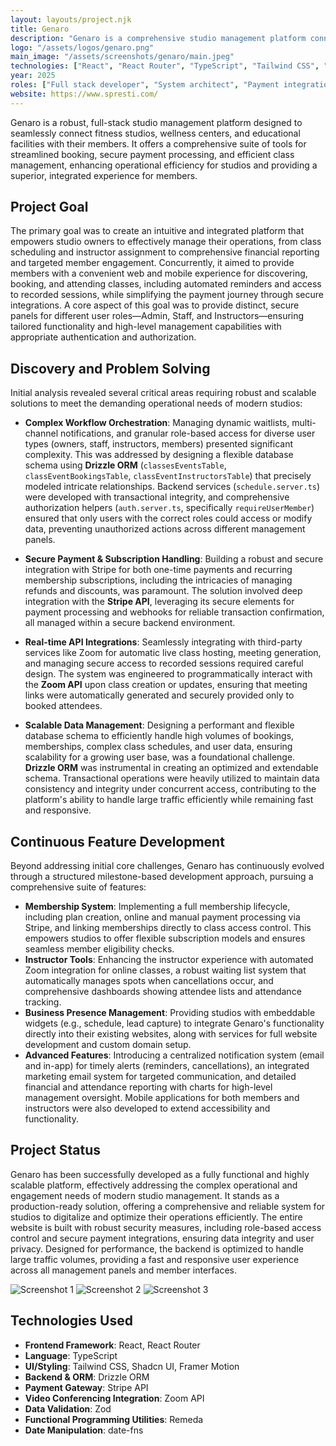```yaml
---
layout: layouts/project.njk
title: Genaro
description: "Genaro is a comprehensive studio management platform connecting fitness studios, wellness centers, and educational facilities with their members through streamlined booking, payment, and class management."
logo: "/assets/logos/genaro.png"
main_image: "/assets/screenshots/genaro/main.jpeg"
technologies: ["React", "React Router", "TypeScript", "Tailwind CSS", "Shadcn UI", "Framer Motion", "Drizzle ORM", "Zod", "Remeda", "date-fns", "Stripe API", "Zoom API"]
year: 2025
roles: ["Full stack developer", "System architect", "Payment integration specialist", "UI/UX designer"]
website: https://www.spresti.com/
---
```


Genaro is a robust, full-stack studio management platform designed to seamlessly connect fitness studios, wellness centers, and educational facilities with their members. It offers a comprehensive suite of tools for streamlined booking, secure payment processing, and efficient class management, enhancing operational efficiency for studios and providing a superior, integrated experience for members.

## Project Goal

The primary goal was to create an intuitive and integrated platform that empowers studio owners to effectively manage their operations, from class scheduling and instructor assignment to comprehensive financial reporting and targeted member engagement. Concurrently, it aimed to provide members with a convenient web and mobile experience for discovering, booking, and attending classes, including automated reminders and access to recorded sessions, while simplifying the payment journey through secure integrations. A core aspect of this goal was to provide distinct, secure panels for different user roles—Admin, Staff, and Instructors—ensuring tailored functionality and high-level management capabilities with appropriate authentication and authorization.

## Discovery and Problem Solving

Initial analysis revealed several critical areas requiring robust and scalable solutions to meet the demanding operational needs of modern studios:

-   **Complex Workflow Orchestration**: Managing dynamic waitlists, multi-channel notifications, and granular role-based access for diverse user types (owners, staff, instructors, members) presented significant complexity. This was addressed by designing a flexible database schema using **Drizzle ORM** (`classesEventsTable`, `classEventBookingsTable`, `classEventInstructorsTable`) that precisely modeled intricate relationships. Backend services (`schedule.server.ts`) were developed with transactional integrity, and comprehensive authorization helpers (`auth.server.ts`, specifically `requireUserMember`) ensured that only users with the correct roles could access or modify data, preventing unauthorized actions across different management panels.

-   **Secure Payment & Subscription Handling**: Building a robust and secure integration with Stripe for both one-time payments and recurring membership subscriptions, including the intricacies of managing refunds and discounts, was paramount. The solution involved deep integration with the **Stripe API**, leveraging its secure elements for payment processing and webhooks for reliable transaction confirmation, all managed within a secure backend environment.

-   **Real-time API Integrations**: Seamlessly integrating with third-party services like Zoom for automatic live class hosting, meeting generation, and managing secure access to recorded sessions required careful design. The system was engineered to programmatically interact with the **Zoom API** upon class creation or updates, ensuring that meeting links were automatically generated and securely provided only to booked attendees.

-   **Scalable Data Management**: Designing a performant and flexible database schema to efficiently handle high volumes of bookings, memberships, complex class schedules, and user data, ensuring scalability for a growing user base, was a foundational challenge. **Drizzle ORM** was instrumental in creating an optimized and extendable schema. Transactional operations were heavily utilized to maintain data consistency and integrity under concurrent access, contributing to the platform's ability to handle large traffic efficiently while remaining fast and responsive.

## Continuous Feature Development

Beyond addressing initial core challenges, Genaro has continuously evolved through a structured milestone-based development approach, pursuing a comprehensive suite of features:

-   **Membership System**: Implementing a full membership lifecycle, including plan creation, online and manual payment processing via Stripe, and linking memberships directly to class access control. This empowers studios to offer flexible subscription models and ensures seamless member eligibility checks.
-   **Instructor Tools**: Enhancing the instructor experience with automated Zoom integration for online classes, a robust waiting list system that automatically manages spots when cancellations occur, and comprehensive dashboards showing attendee lists and attendance tracking.
-   **Business Presence Management**: Providing studios with embeddable widgets (e.g., schedule, lead capture) to integrate Genaro's functionality directly into their existing websites, along with services for full website development and custom domain setup.
-   **Advanced Features**: Introducing a centralized notification system (email and in-app) for timely alerts (reminders, cancellations), an integrated marketing email system for targeted communication, and detailed financial and attendance reporting with charts for high-level management oversight. Mobile applications for both members and instructors were also developed to extend accessibility and functionality.

## Project Status

Genaro has been successfully developed as a fully functional and highly scalable platform, effectively addressing the complex operational and engagement needs of modern studio management. It stands as a production-ready solution, offering a comprehensive and reliable system for studios to digitalize and optimize their operations efficiently. The entire website is built with robust security measures, including role-based access control and secure payment integrations, ensuring data integrity and user privacy. Designed for performance, the backend is optimized to handle large traffic volumes, providing a fast and responsive user experience across all management panels and member interfaces.

![Screenshot 1](/assets/screenshots/genaro/screenshot1.png) 
![Screenshot 2](/assets/screenshots/genaro/screenshot2.jpeg) 
![Screenshot 3](/assets/screenshots/genaro/screenshot3.png) 

## Technologies Used

*   **Frontend Framework**: React, React Router
*   **Language**: TypeScript
*   **UI/Styling**: Tailwind CSS, Shadcn UI, Framer Motion
*   **Backend & ORM**: Drizzle ORM
*   **Payment Gateway**: Stripe API
*   **Video Conferencing Integration**: Zoom API
*   **Data Validation**: Zod
*   **Functional Programming Utilities**: Remeda
*   **Date Manipulation**: date-fns

